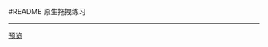 ﻿#README
原生拖拽练习

---

[预览][1]


  [1]: https://helloforrestworld.github.io/javascriptLab/%E6%8B%96%E6%8B%BD%E4%BA%A4%E6%8D%A2%E4%BD%8D%E7%BD%AE/index.html